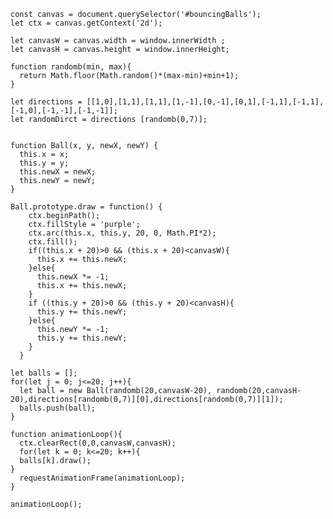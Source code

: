     const canvas = document.querySelector('#bouncingBalls');
    let ctx = canvas.getContext('2d');
         
    let canvasW = canvas.width = window.innerWidth ;
    let canvasH = canvas.height = window.innerHeight;

    function randomb(min, max){
      return Math.floor(Math.random()*(max-min)+min+1);
    }

    let directions = [[1,0],[1,1],[1,1],[1,-1],[0,-1],[0,1],[-1,1],[-1,1],[-1,0],[-1,-1],[-1,-1]];
    let randomDirct = directions [randomb(0,7)];
    
    
    function Ball(x, y, newX, newY) {
      this.x = x;
      this.y = y;
      this.newX = newX;
      this.newY = newY;
    }

    Ball.prototype.draw = function() {
        ctx.beginPath();
        ctx.fillStyle = 'purple';
        ctx.arc(this.x, this.y, 20, 0, Math.PI*2);
        ctx.fill(); 
        if((this.x + 20)>0 && (this.x + 20)<canvasW){
          this.x += this.newX; 
        }else{
          this.newX *= -1;
          this.x += this.newX;  
        }
        if ((this.y + 20)>0 && (this.y + 20)<canvasH){
          this.y += this.newY;
        }else{
          this.newY *= -1;
          this.y += this.newY;
        }
      }
    
    let balls = [];
    for(let j = 0; j<=20; j++){
      let ball = new Ball(randomb(20,canvasW-20), randomb(20,canvasH-20),directions[randomb(0,7)][0],directions[randomb(0,7)][1]);
      balls.push(ball);
    }

    function animationLoop(){
      ctx.clearRect(0,0,canvasW,canvasH); 
      for(let k = 0; k<=20; k++){ 
      balls[k].draw(); 
    }
      requestAnimationFrame(animationLoop);
    }
    
    animationLoop();
    
 
